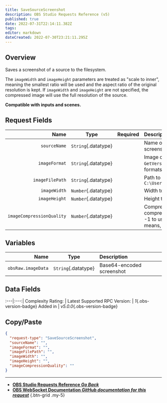```yaml
---
title: SaveSourceScreenshot
description: OBS Studio Requests Reference (v5)
published: true
date: 2022-07-31T22:14:11.382Z
tags: 
editor: markdown
dateCreated: 2022-07-30T23:21:11.295Z
---
```


## Overview
Saves a screenshot of a source to the filesystem.

The `imageWidth` and `imageHeight` parameters are treated as "scale to inner", meaning the smallest ratio will be used and the aspect ratio of the original resolution is kept. If `imageWidth` and `imageHeight` are not specified, the compressed image will use the full resolution of the source.

**Compatible with inputs and scenes.**

## Request Fields
Name | Type | Required| Description |
----:|:----:|:-------:|:------------|
`sourceName` | `String`{.datatype} | <i class="mdi mdi-check"></i> | Name of the source to take a screenshot of
`imageFormat` | `String`{.datatype} | <i class="mdi mdi-check"></i> | Image compression format to use. Use `GetVersion` to get compatible image formats
`imageFilePath` | `String`{.datatype} | <i class="mdi mdi-check"></i> | Path to save the screenshot file to. e.g. `C:\Users\user\Desktop\screenshot.png`
`imageWidth` | `Number`{.datatype} |  | Width to scale the screenshot to | >= 8, <= 4096
`imageHeight` | `Number`{.datatype} |  | Height to scale the screenshot to | >= 8, <= 4096
`imageCompressionQuality` | `Number`{.datatype} |  | Compression quality to use. 0 for high compression, 100 for uncompressed. -1 to use "default" (whatever that means, idk) | >= -1, <= 100

## Variables
Name | Type | Description | 
----:|:---------:|:------------|
`obsRaw.imageData` | `String`{.datatype} | Base64-encoded screenshot

## Data Fields
:---|:---:|
Complexity Rating: | <span class="stars stars--3"></span>
Latest Supported RPC Version: | *1*{.obs-version-badge}
Added in | *v5.0.0*{.obs-version-badge}

## Copy/Paste
```json
{
  "request-type": "SaveSourceScreenshot",
  "sourceName": "",
  "imageFormat": "",
  "imageFilePath": "",
  "imageWidth": "",
  "imageHeight": "",
  "imageCompressionQuality": ""
}
```

---

- [<i class="mdi mdi-chevron-left"></i>**OBS Studio Requests Reference *Go Back***](/en/Broadcasters/OBS/Requests)
- [<i class="mdi mdi-github"></i> **OBS WebSocket Documentation *GitHub documentation for this request***](https://github.com/obsproject/obs-websocket/blob/master/docs/generated/protocol.md#savesourcescreenshot)
{.btn-grid .my-5}